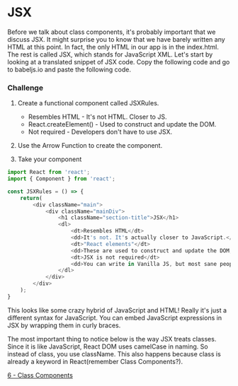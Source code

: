 # JSX
Before we talk about class components, it's probably important that we discuss JSX. It might surprise you to know that we have barely written any HTML at this point. In fact, the only HTML in our app is in the index.html. The rest is called JSX, which stands for JavaScript XML. Let's start by looking at a translated snippet of JSX code. Copy the following code and go to babeljs.io and paste the following code.

### Challenge
1. Create a functional component called JSXRules.
	* Resembles HTML - It's not HTML. Closer to JS.
	* React.createElement() - Used to construct and update the DOM.
	* Not required - Developers don't have to use JSX. 

2. Use the Arrow Function to create the component.
3. Take your component

```js
import React from 'react';
import { Component } from 'react';

const JSXRules = () => {
	return(
		<div className="main">
			<div className="mainDiv">
				<h1 className="section-title">JSX</h1> 
				<dl>
					<dt>Resembles HTML</dt>
					<dd>It's not. It's actually closer to JavaScript.</dd>
					<dt>"React elements"</dt>
					<dd>These are used to construct and update the DOM, or what you see on the screen.</dd>
					<dt>JSX is not required</dt>
					<dd>You can write in Vanilla JS, but most sane people use JSX.</dd>
				</dl>
			</div>
		</div>
	);
}
```

This looks like some crazy hybrid of JavaScript and HTML! Really it's just a different syntax for JavaScript. You can embed JavaScript expressions in JSX by wrapping them in curly braces. 


The most important thing to notice below is the way JSX treats classes. Since it is like JavaScript, React DOM uses camelCase in naming. So instead of class, you use className. This also happens because class is already a keyword in React(remember Class Components?).


[6 - Class Components](6-Class-Components.md)
